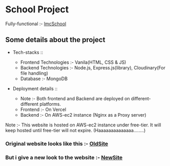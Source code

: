 # School Project
Fully-functional :-  [lmcSchool](https://www.lmceduhub.in/)

## Some details about the project

- Tech-stacks :: 
  - Frontend Technologies :- Vanila(HTML, CSS & JS)
  - Backend Technologies :- Node.js, Express.js(library), Cloudinary(For file handling)
  - Database :- MongoDB

- Deployment details ::
  - Note :- Both frontend and Backend are deployed on different-different platforms.
  - Frontend :- On Vercel
  - Backend :- On AWS-ec2 instance (Nginx as a Proxy server)

Note :- This website is hosted on AWS-ec2 instance under free-tier. It will keep hosted until free-tier will not expire.  (Haaaaaaaaaaaaaa........)

### Original website looks like this :- [OldSite](https://lmcpatna.in/)
### But i give a new look to the website :- [NewSite](https://www.lmceduhub.in/)
